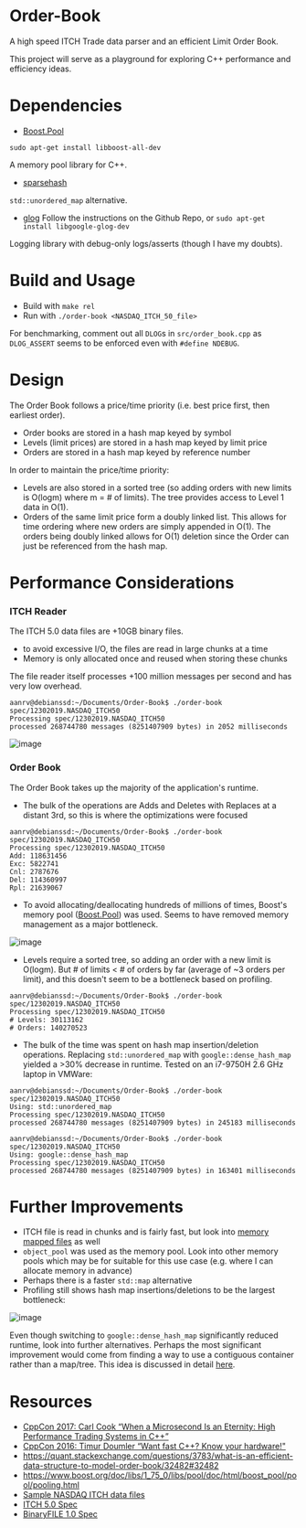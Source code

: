 # Order-Book

A high speed ITCH Trade data parser and an efficient Limit Order Book.

This project will serve as a playground for exploring C++ performance and efficiency ideas.

# Dependencies

- [Boost.Pool](https://www.boost.org/doc/libs/1_75_0/libs/pool/doc/html/index.html)

`sudo apt-get install libboost-all-dev`

A memory pool library for C++.

- [sparsehash](https://github.com/sparsehash/sparsehash)

`std::unordered_map` alternative.

- [glog](https://github.com/google/glog) Follow the instructions on the Github Repo, or `sudo apt-get install libgoogle-glog-dev`

Logging library with debug-only logs/asserts (though I have my doubts).

# Build and Usage

- Build with `make rel`
- Run with `./order-book <NASDAQ_ITCH_50_file>`

For benchmarking, comment out all `DLOG`s in `src/order_book.cpp` as `DLOG_ASSERT` seems to be enforced even with `#define NDEBUG`.

# Design

The Order Book follows a price/time priority (i.e. best price first, then earliest order).

- Order books are stored in a hash map keyed by symbol
- Levels (limit prices) are stored in a hash map keyed by limit price
- Orders are stored in a hash map keyed by reference number

In order to maintain the price/time priority:
- Levels are also stored in a sorted tree (so adding orders with new limits is O(logm) where m = # of limits). The tree provides access to Level 1 data in O(1).
- Orders of the same limit price form a doubly linked list. This allows for time ordering where new orders are simply appended in O(1). The orders being doubly linked allows for O(1) deletion since the Order can just be referenced from the hash map.

# Performance Considerations

### ITCH Reader

The ITCH 5.0 data files are +10GB binary files.

- to avoid excessive I/O, the files are read in large chunks at a time
- Memory is only allocated once and reused when storing these chunks

The file reader itself processes +100 million messages per second and has very low overhead.

```
aanrv@debianssd:~/Documents/Order-Book$ ./order-book spec/12302019.NASDAQ_ITCH50  
Processing spec/12302019.NASDAQ_ITCH50
processed 268744780 messages (8251407909 bytes) in 2052 milliseconds
```

  ![image](https://github.com/aanrv/Order-Book/assets/14251976/67a16730-9049-4566-b1c4-d3a73e2e5658)

### Order Book

The Order Book takes up the majority of the application's runtime.

- The bulk of the operations are Adds and Deletes with Replaces at a distant 3rd, so this is where the optimizations were focused

```
aanrv@debianssd:~/Documents/Order-Book$ ./order-book spec/12302019.NASDAQ_ITCH50  
Processing spec/12302019.NASDAQ_ITCH50
Add: 118631456
Exc: 5822741
Cnl: 2787676
Del: 114360997
Rpl: 21639067
```

- To avoid allocating/deallocating hundreds of millions of times, Boost's memory pool ([Boost.Pool](https://www.boost.org/doc/libs/1_75_0/libs/pool/doc/html/boost_pool/pool/interfaces.html)) was used. Seems to have removed memory management as a major bottleneck.

![image](https://github.com/aanrv/Order-Book/assets/14251976/fdcb4bf4-ab87-426f-8b97-75da155ad8c6)

- Levels require a sorted tree, so adding an order with a new limit is O(logm). But # of limits < # of orders by far (average of ~3 orders per limit), and this doesn't seem to be a bottleneck based on profiling.

```
aanrv@debianssd:~/Documents/Order-Book$ ./order-book spec/12302019.NASDAQ_ITCH50  
Processing spec/12302019.NASDAQ_ITCH50
# Levels: 30113162
# Orders: 140270523
```

- The bulk of the time was spent on hash map insertion/deletion operations. Replacing `std::unordered_map` with `google::dense_hash_map` yielded a >30% decrease in runtime. Tested on an i7-9750H 2.6 GHz laptop in VMWare:

```
aanrv@debianssd:~/Documents/Order-Book$ ./order-book spec/12302019.NASDAQ_ITCH50  
Using: std::unordered_map
Processing spec/12302019.NASDAQ_ITCH50
processed 268744780 messages (8251407909 bytes) in 245183 milliseconds
```

```
aanrv@debianssd:~/Documents/Order-Book$ ./order-book spec/12302019.NASDAQ_ITCH50
Using: google::dense_hash_map
Processing spec/12302019.NASDAQ_ITCH50
processed 268744780 messages (8251407909 bytes) in 163401 milliseconds
```

# Further Improvements

- ITCH file is read in chunks and is fairly fast, but look into [memory mapped files](https://stackoverflow.com/a/17925143/2014342) as well
- `object_pool` was used as the memory pool. Look into other memory pools which may be for suitable for this use case (e.g. where I can allocate memory in advance)
- Perhaps there is a faster `std::map` alternative
- Profiling still shows hash map insertions/deletions to be the largest bottleneck:

![image](https://github.com/aanrv/Order-Book/assets/14251976/1a7415f2-5ae7-41d0-bd1a-3836cdd37dd7)

Even though switching to `google::dense_hash_map` significantly reduced runtime, look into further alternatives. Perhaps the most significant improvement would come from finding a way to use a contiguous container rather than a map/tree. This idea is discussed in detail [here](https://quant.stackexchange.com/questions/3783/what-is-an-efficient-data-structure-to-model-order-book/32482#32482). 

# Resources

- [CppCon 2017: Carl Cook “When a Microsecond Is an Eternity: High Performance Trading Systems in C++”](https://www.youtube.com/watch?v=NH1Tta7purM)
- [CppCon 2016: Timur Doumler “Want fast C++? Know your hardware!"](https://www.youtube.com/watch?v=BP6NxVxDQIs)
- https://quant.stackexchange.com/questions/3783/what-is-an-efficient-data-structure-to-model-order-book/32482#32482
- https://www.boost.org/doc/libs/1_75_0/libs/pool/doc/html/boost_pool/pool/pooling.html
- [Sample NASDAQ ITCH data files](https://emi.nasdaq.com/ITCH/Nasdaq%20ITCH/)
- [ITCH 5.0 Spec](https://www.nasdaqtrader.com/content/technicalsupport/specifications/dataproducts/NQTVITCHSpecification.pdf)
- [BinaryFILE 1.0 Spec](https://www.nasdaqtrader.com/content/technicalSupport/specifications/dataproducts/binaryfile.pdf)
